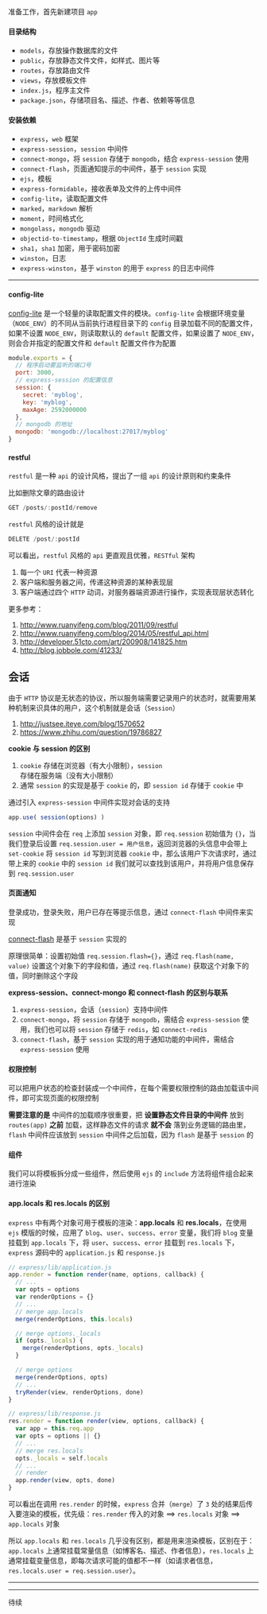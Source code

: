 准备工作，首先新建项目 `app`

#### 目录结构

* `models`，存放操作数据库的文件
* `public`，存放静态文件文件，如样式、图片等
* `routes`，存放路由文件
* `views`，存放模板文件
* `index.js`，程序主文件
* `package.json`，存储项目名、描述、作者、依赖等等信息

#### 安装依赖

* `express`，`web` 框架
* `express-session`，`session` 中间件
* `connect-mongo`，将 `session` 存储于 `mongodb`，结合 `express-session` 使用
* `connect-flash`，页面通知提示的中间件，基于 `session` 实现
* `ejs`，模板
* `express-formidable`，接收表单及文件的上传中间件
* `config-lite`，读取配置文件
* `marked`，`markdown` 解析
* `moment`，时间格式化
* `mongolass`，`mongodb` 驱动
* `objectid-to-timestamp`，根据 `ObjectId` 生成时间戳
* `sha1`，`sha1` 加密，用于密码加密
* `winston`，日志
* `express-winston`，基于 `winston` 的用于 `express` 的日志中间件


----


#### config-lite

[config-lite](https://www.npmjs.com/package/config-lite) 是一个轻量的读取配置文件的模块。`config-lite` 会根据环境变量（`NODE_ENV`）的不同从当前执行进程目录下的 `config` 目录加载不同的配置文件，如果不设置 `NODE_ENV`，则读取默认的 `default` 配置文件，如果设置了 `NODE_ENV`，则会合并指定的配置文件和 `default` 配置文件作为配置

```js
module.exports = {
  // 程序启动要监听的端口号
  port: 3000,
  // express-session 的配置信息
  session: {
    secret: 'myblog',
    key: 'myblog',
    maxAge: 2592000000
  },
  // mongodb 的地址
  mongodb: 'mongodb://localhost:27017/myblog'
}
```



#### restful

`restful` 是一种 `api` 的设计风格，提出了一组 `api` 的设计原则和约束条件

比如删除文章的路由设计

```js
GET /posts/:postId/remove
```

`restful` 风格的设计就是

```js
DELETE /post/:postId
```

可以看出，`restful` 风格的 `api` 更直观且优雅，`RESTful` 架构

1. 每一个 `URI` 代表一种资源
2. 客户端和服务器之间，传递这种资源的某种表现层
3. 客户端通过四个 `HTTP` 动词，对服务器端资源进行操作，实现表现层状态转化

更多参考：

1. http://www.ruanyifeng.com/blog/2011/09/restful
2. http://www.ruanyifeng.com/blog/2014/05/restful_api.html
3. http://developer.51cto.com/art/200908/141825.htm
4. http://blog.jobbole.com/41233/


## 会话

由于 `HTTP` 协议是无状态的协议，所以服务端需要记录用户的状态时，就需要用某种机制来识具体的用户，这个机制就是会话（`Session`）

1. http://justsee.iteye.com/blog/1570652
2. https://www.zhihu.com/question/19786827

**cookie 与 session 的区别**

1. `cookie` 存储在浏览器（有大小限制），`session` 存储在服务端（没有大小限制）
2. 通常 `session` 的实现是基于 `cookie` 的，即 `session id` 存储于 `cookie` 中

通过引入 `express-session` 中间件实现对会话的支持

```js
app.use( session(options) )
```

`session` 中间件会在 `req` 上添加 `session` 对象，即 `req.session` 初始值为 `{}`，当我们登录后设置 `req.session.user = 用户信息`，返回浏览器的头信息中会带上 `set-cookie` 将 `session id` 写到浏览器 `cookie` 中，那么该用户下次请求时，通过带上来的 `cookie` 中的 `session id` 我们就可以查找到该用户，并将用户信息保存到 `req.session.user`



#### 页面通知

登录成功，登录失败，用户已存在等提示信息，通过 `connect-flash` 中间件来实现

[connect-flash](https://www.npmjs.com/package/connect-flash) 是基于 `session` 实现的

原理很简单：设置初始值 `req.session.flash={}`，通过 `req.flash(name, value)` 设置这个对象下的字段和值，通过 `req.flash(name)` 获取这个对象下的值，同时删除这个字段

**express-session、connect-mongo 和 connect-flash 的区别与联系**

1. `express-session`，会话（`session`）支持中间件
2. `connect-mongo`，将 `session` 存储于 `mongodb`，需结合 `express-session` 使用，我们也可以将 `session` 存储于 `redis`，如 `connect-redis`
3. `connect-flash`，基于 `session` 实现的用于通知功能的中间件，需结合 `express-session` 使用



#### 权限控制

可以把用户状态的检查封装成一个中间件，在每个需要权限控制的路由加载该中间件，即可实现页面的权限控制

**需要注意的是** 中间件的加载顺序很重要，把 **设置静态文件目录的中间件** 放到 `routes(app)` **之前** 加载，这样静态文件的请求 **就不会** 落到业务逻辑的路由里，`flash` 中间件应该放到 `session` 中间件之后加载，因为 `flash` 是基于 `session` 的


#### 组件

我们可以将模板拆分成一些组件，然后使用 `ejs` 的 `include` 方法将组件组合起来进行渲染


#### app.locals 和 res.locals 的区别

`express` 中有两个对象可用于模板的渲染：**app.locals** 和 **res.locals**，在使用 `ejs` 模版的时候，应用了 `blog`、`user`、`success`、`error` 变量，我们将 `blog` 变量挂载到 `app.locals` 下，将 `user`、`success`、`error` 挂载到 `res.locals` 下，`express` 源码中的 `application.js` 和 `response.js`

```js
// express/lib/application.js
app.render = function render(name, options, callback) {
  // ...
  var opts = options
  var renderOptions = {}
  // ...
  // merge app.locals
  merge(renderOptions, this.locals)

  // merge options._locals
  if (opts._locals) {
    merge(renderOptions, opts._locals)
  }

  // merge options
  merge(renderOptions, opts)
  // ...
  tryRender(view, renderOptions, done)
}

// express/lib/response.js
res.render = function render(view, options, callback) {
  var app = this.req.app
  var opts = options || {}
  // ...
  // merge res.locals
  opts._locals = self.locals
  // ...
  // render
  app.render(view, opts, done)
}
```

可以看出在调用 `res.render` 的时候，`express` 合并（`merge`）了 `3` 处的结果后传入要渲染的模板，优先级：`res.render` 传入的对象 ==> `res.locals` 对象 ==> `app.locals` 对象

所以 `app.locals` 和 `res.locals` 几乎没有区别，都是用来渲染模板，区别在于：`app.locals` 上通常挂载常量信息（如博客名、描述、作者信息），`res.locals` 上通常挂载变量信息，即每次请求可能的值都不一样（如请求者信息，`res.locals.user = req.session.user`）。

----

----

待续

